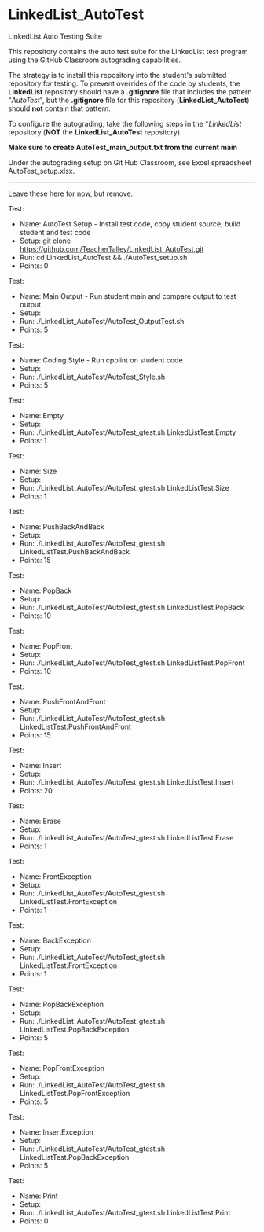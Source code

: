# LinkedList_AutoTest
LinkedList Auto Testing Suite

This repository contains the auto test suite for the LinkedList test program
using the GitHub Classroom autograding capabilities.

The strategy is to install this repository into the student's submitted repository for testing.
To prevent overrides of the code by students, the **LinkedList** repository should have a
**.gitignore** file that includes the pattern "*AutoTest*", but the **.gitignore** file for
this repository (**LinkedList_AutoTest**) should **not** contain that pattern.

To configure the autograding, take the following steps in the **LinkedList* repository
(**NOT** the **LinkedList_AutoTest** repository).

**Make sure to create AutoTest_main_output.txt from the current main**

Under the autograding setup on Git Hub Classroom,
see Excel spreadsheet AutoTest_setup.xlsx.

---------------------------------------
Leave these here for now, but remove.

Test: 
- Name: AutoTest Setup - Install test code, copy student source, build student and test code
- Setup: git clone https://github.com/TeacherTalley/LinkedList_AutoTest.git
- Run: cd LinkedList_AutoTest && ./AutoTest_setup.sh
- Points: 0

Test:
- Name: Main Output - Run student main and compare output to test output
- Setup: 
- Run: ./LinkedList_AutoTest/AutoTest_OutputTest.sh
- Points: 5

Test:
- Name: Coding Style - Run cpplint on student code
- Setup: 
- Run: ./LinkedList_AutoTest/AutoTest_Style.sh
- Points: 5

Test:
- Name: Empty
- Setup: 
- Run: ./LinkedList_AutoTest/AutoTest_gtest.sh LinkedListTest.Empty
- Points: 1

Test:
- Name: Size
- Setup: 
- Run: ./LinkedList_AutoTest/AutoTest_gtest.sh LinkedListTest.Size
- Points: 1

Test:
- Name: PushBackAndBack
- Setup: 
- Run: ./LinkedList_AutoTest/AutoTest_gtest.sh LinkedListTest.PushBackAndBack
- Points: 15

Test:
- Name: PopBack
- Setup: 
- Run: ./LinkedList_AutoTest/AutoTest_gtest.sh LinkedListTest.PopBack
- Points: 10

Test:
- Name: PopFront
- Setup: 
- Run: ./LinkedList_AutoTest/AutoTest_gtest.sh LinkedListTest.PopFront
- Points: 10

Test:
- Name: PushFrontAndFront
- Setup: 
- Run: ./LinkedList_AutoTest/AutoTest_gtest.sh LinkedListTest.PushFrontAndFront
- Points: 15

Test:
- Name: Insert
- Setup: 
- Run: ./LinkedList_AutoTest/AutoTest_gtest.sh LinkedListTest.Insert
- Points: 20

Test:
- Name: Erase
- Setup: 
- Run: ./LinkedList_AutoTest/AutoTest_gtest.sh LinkedListTest.Erase
- Points: 1

Test:
- Name: FrontException
- Setup: 
- Run: ./LinkedList_AutoTest/AutoTest_gtest.sh LinkedListTest.FrontException
- Points: 1

Test:
- Name: BackException
- Setup: 
- Run: ./LinkedList_AutoTest/AutoTest_gtest.sh LinkedListTest.FrontException
- Points: 1

Test:
- Name: PopBackException
- Setup: 
- Run: ./LinkedList_AutoTest/AutoTest_gtest.sh LinkedListTest.PopBackException
- Points: 5

Test:
- Name: PopFrontException
- Setup: 
- Run: ./LinkedList_AutoTest/AutoTest_gtest.sh LinkedListTest.PopFrontException
- Points: 5

Test:
- Name: InsertException
- Setup: 
- Run: ./LinkedList_AutoTest/AutoTest_gtest.sh LinkedListTest.PopBackException
- Points: 5

Test:
- Name: Print
- Setup: 
- Run: ./LinkedList_AutoTest/AutoTest_gtest.sh LinkedListTest.Print
- Points: 0